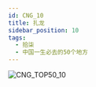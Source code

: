```yaml
---
id: CNG_10
title: 扎龙
sidebar_position: 10
tags:
  - 拾柒
  - 中国一生必去的50个地方
---
```

![CNG_TOP50_10](/img/love/CNG_TOP50/10.jpeg)
